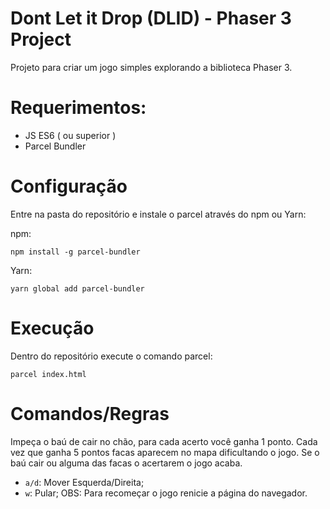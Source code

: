 # Dont Let it Drop (DLID) - Phaser 3 Project
Projeto para criar um jogo simples explorando a biblioteca Phaser 3.

# Requerimentos:
* JS ES6 ( ou superior )
* Parcel Bundler

# Configuração
Entre na pasta do repositório e instale o parcel através do npm ou Yarn:

npm:
```
npm install -g parcel-bundler
```
Yarn:
```
yarn global add parcel-bundler
```

# Execução
Dentro do repositório execute o comando parcel:
```
parcel index.html
```

# Comandos/Regras
Impeça o baú de cair no chão, para cada acerto você ganha 1 ponto. Cada vez que ganha 5 pontos facas aparecem no mapa dificultando o jogo. Se o baú cair ou alguma das facas o acertarem o jogo acaba.
* ``a/d``: Mover Esquerda/Direita;
* ``w``: Pular;
OBS: Para recomeçar o jogo renicie a página do navegador.
